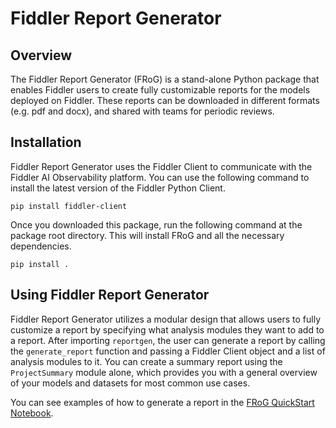 # Fiddler Report Generator

## Overview
The Fiddler Report Generator (FRoG) is a stand-alone Python package that enables Fiddler users to create fully customizable reports for the models deployed on Fiddler. These reports can be downloaded in different formats (e.g. pdf and docx), and shared with teams for periodic reviews. 

## Installation
Fiddler Report Generator uses the Fiddler Client to communicate with the Fiddler AI Observability platform. You can use the following command to install the latest version of the Fiddler Python Client.

`pip install fiddler-client`

Once you downloaded this package, run the following command at the package root directory. This will install FRoG and all the necessary dependencies.

`pip install .`


## Using Fiddler Report Generator
Fiddler Report Generator utilizes a modular design that allows users to fully customize a report by specifying what analysis modules they want to add to a report. After importing `reportgen`, the user can generate a report by calling the `generate_report` function and passing a Fiddler Client object and a list of analysis modules to it. You can create a summary report using the `ProjectSummary` module alone, which provides you with a general overview of your models and datasets for most common use cases.

You can see examples of how to generate a report in the [FRoG QuickStart Notebook](https://colab.research.google.com/drive/15xoPw7WJfUtZ3vgvflAYxNLB2cs_h7ku?usp=sharing).

